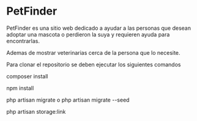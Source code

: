 # PetFinder

PetFinder es una sitio web dedicado a ayudar a las personas que desean adoptar una mascota o perdieron la suya y requieren ayuda para encontrarlas.

Ademas de mostrar veterinarias cerca de la persona que lo necesite.


Para clonar el repositorio se deben ejecutar los siguientes comandos

composer install

npm install

php artisan migrate o php artisan migrate --seed

php artisan storage:link
